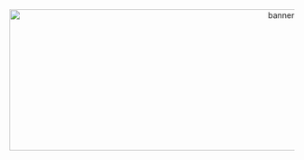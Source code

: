 <div align="center">
  <img src="https://i.gifer.com/YQgT.gif" height="250" width="945" alt="banner"  />
</div>

